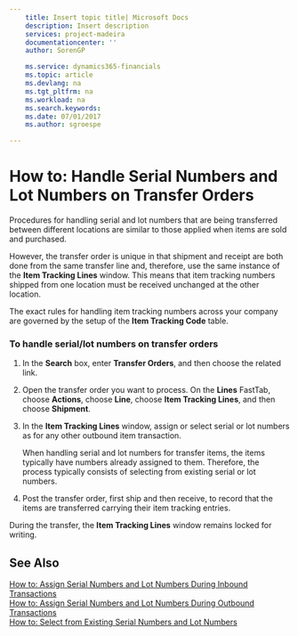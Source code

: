 ```yaml
---
    title: Insert topic title| Microsoft Docs
    description: Insert description
    services: project-madeira
    documentationcenter: ''
    author: SorenGP

    ms.service: dynamics365-financials
    ms.topic: article
    ms.devlang: na
    ms.tgt_pltfrm: na
    ms.workload: na
    ms.search.keywords:
    ms.date: 07/01/2017
    ms.author: sgroespe

---
```

# How to: Handle Serial Numbers and Lot Numbers on Transfer Orders
Procedures for handling serial and lot numbers that are being transferred between different locations are similar to those applied when items are sold and purchased.  
  
 However, the transfer order is unique in that shipment and receipt are both done from the same transfer line and, therefore, use the same instance of the **Item Tracking Lines** window. This means that item tracking numbers shipped from one location must be received unchanged at the other location.  
  
 The exact rules for handling item tracking numbers across your company are governed by the setup of the  **Item Tracking Code** table.  
  
### To handle serial/lot numbers on transfer orders  
  
1.  In the **Search** box, enter **Transfer Orders**, and then choose the related link.  
  
2.  Open the transfer order you want to process. On the **Lines** FastTab, choose **Actions**, choose **Line**, choose **Item Tracking Lines**, and then choose **Shipment**.  
  
3.  In the **Item Tracking Lines** window, assign or select serial or lot numbers as for any other outbound item transaction.  
  
     When handling serial and lot numbers for transfer items, the items typically have numbers already assigned to them. Therefore, the process typically consists of selecting from existing serial or lot numbers.  
  
4.  Post the transfer order, first ship and then receive, to record that the items are transferred carrying their item tracking entries.  
  
 During the transfer, the **Item Tracking Lines** window remains locked for writing.  
  
## See Also  
 [How to: Assign Serial Numbers and Lot Numbers During Inbound Transactions](../how-to-assign-serial-numbers-and-lot-numbers-during-inbound-transactions.md)   
 [How to: Assign Serial Numbers and Lot Numbers During Outbound Transactions](../how-to-assign-serial-numbers-and-lot-numbers-during-outbound-transactions.md)   
 [How to: Select from Existing Serial Numbers and Lot Numbers](../how-to-select-from-existing-serial-numbers-and-lot-numbers.md)